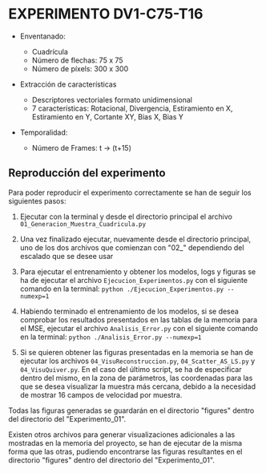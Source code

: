 
# EXPERIMENTO DV1-C75-T16

- Enventanado:
    - Cuadrícula
    - Número de flechas: 75 x 75
    - Número de píxels: 300 x 300


- Extracción de características
    - Descriptores vectoriales formato unidimensional
    - 7 características: Rotacional, Divergencia, Estiramiento en X, Estiramiento en Y, Cortante XY, Bias X, Bias Y


- Temporalidad:
    - Número de Frames: t  ->  (t+15)



## Reproducción del experimento

Para poder reproducir el experimento correctamente se han de seguir los siguientes pasos:

1. Ejecutar con la terminal y desde el directorio principal el archivo `01_Generacion_Muestra_Cuadricula.py`

2. Una vez finalizado ejecutar, nuevamente desde el directorio principal, uno de los dos archivos que comienzan con "02_" dependiendo del escalado que se desee usar

3. Para ejecutar el entrenamiento y obtener los modelos, logs y figuras se ha de ejecutar el archivo `Ejecucion_Experimentos.py` con el siguiente comando en la terminal: `python ./Ejecucion_Experimentos.py --numexp=1`

4. Habiendo terminado el entrenamiento de los modelos, si se desea comprobar los resultados presentados en las tablas de la memoria para el MSE, ejecutar el archivo `Analisis_Error.py` con el siguiente comando en la terminal: `python ./Analisis_Error.py --numexp=1`

5. Si se quieren obtener las figuras presentadas en la memoria se han de ejecutar los archivos `04_VisuReconstruccion.py`, `04_Scatter_AS_LS.py` y `04_VisuQuiver.py`. En el caso del último script, se ha de especificar dentro del mismo, en la zona de parámetros, las coordenadas para las que se desea visualizar la muestra más cercana, debido a la necesidad de mostrar 16 campos de velocidad por muestra.

Todas las figuras generadas se guardarán en el directorio "figures" dentro del directorio del "Experimento_01".

Existen otros archivos para generar visualizaciones adicionales a las mostradas en la memoria del proyecto, se han de ejecutar de la misma forma que las otras, pudiendo encontrarse las figuras resultantes en el directorio "figures" dentro del directorio del "Experimento_01".
